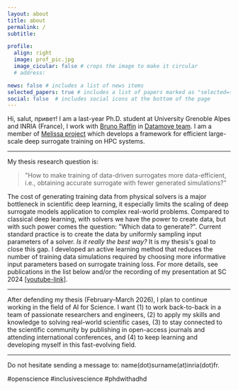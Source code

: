 ```yaml
---
layout: about
title: about
permalink: /
subtitle: 

profile:
  align: right
  image: prof_pic.jpg
  image_cicular: false # crops the image to make it circular
  # address: 

news: false # includes a list of news items
selected_papers: true # includes a list of papers marked as "selected={true}"
social: false  # includes social icons at the bottom of the page
---
```


Hi, salut, привет! I am a last-year Ph.D. student at University Grenoble Alpes and INRIA (France), I work with [Bruno Raffin](https://datamove.imag.fr/bruno.raffin/) in [Datamove team](https://team.inria.fr/datamove/). I am a member of [Melissa project](https://linktr.ee/melissa.inria) which develops a framework for efficient large-scale deep surrogate training on HPC systems.

---

My thesis research question is:
> "How to make training of data-driven surrogates more data-efficient, i.e., obtaining accurate surrogate with fewer generated simulations?"

The cost of generating training data from physical solvers is a major bottleneck in scientific deep learning, it especially limits the scaling of deep surrogate models application to complex real-world problems. Compared to classical deep learning, with solvers we have the power to create data, but with such power comes the question: "Which data to generate?". Current standard practice is to create the data by uniformly sampling input parameters of a solver. *Is it really the best way?* It is my thesis's goal to close this gap. I developed an active learning method that reduces the number of training data simulations required by choosing more informative input parameters based on surrogate training loss. For more details, see publications in the list below and/or the recording of my presentation at SC 2024 [[youtube-link]](https://youtu.be/WUfa6SunwGc?si=zjwIf1VKYd00T9lH). 

---

After defending my thesis (February-March 2026), I plan to continue working in the field of AI for Science. I want (1) to work back-to-back in a team of passionate researchers and engineers, (2) to apply my skills and knowledge to solving real-world scientific cases, (3) to stay connected to the scientific community by publishing in open-access journals and attending international conferences, and (4) to keep learning and developing myself in this fast-evolving field.

---

Do not hesitate sending a message to: name(dot)surname(at)inria(dot)fr.

#openscience #inclusivescience #phdwithadhd
